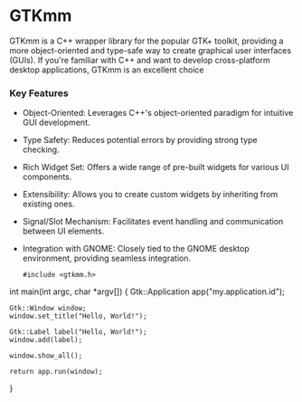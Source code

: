 # GTKmm 

GTKmm is a C++ wrapper library for the popular GTK+ toolkit, providing a more object-oriented and type-safe way to create graphical user interfaces (GUIs). If you're familiar with C++ and want to 
develop cross-platform desktop applications, GTKmm is an excellent choice

### Key Features

- Object-Oriented: Leverages C++'s object-oriented paradigm for intuitive GUI development.
- Type Safety: Reduces potential errors by providing strong type checking.
- Rich Widget Set: Offers a wide range of pre-built widgets for various UI components.
- Extensibility: Allows you to create custom widgets by inheriting from existing ones.
- Signal/Slot Mechanism: Facilitates event handling and communication between UI elements.
- Integration with GNOME: Closely tied to the GNOME desktop environment, providing seamless integration.

  ```
  #include <gtkmm.h>

int main(int argc, char *argv[]) {
    Gtk::Application app("my.application.id");

    Gtk::Window window;
    window.set_title("Hello, World!");

    Gtk::Label label("Hello, World!");
    window.add(label);

    window.show_all();

    return app.run(window);
}
  ```

